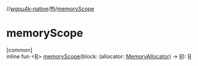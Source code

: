 //[wgpu4k-native](../../index.md)/[ffi](index.md)/[memoryScope](memory-scope.md)

# memoryScope

[common]\
inline fun &lt;[R](memory-scope.md)&gt; [memoryScope](memory-scope.md)(block: (allocator: [MemoryAllocator](-memory-allocator/index.md)) -&gt; [R](memory-scope.md)): [R](memory-scope.md)